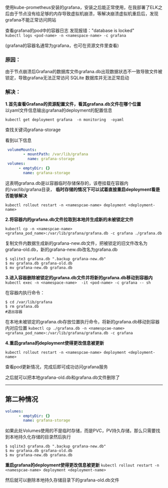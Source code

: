 使用kube-prometheus安装的grafana，安装之后能正常使用，在我部署了ELK之后由于节点没有给足够的内存导致虚拟机崩溃，等解决崩溃虚拟机重启后，发现grafana不能正常访问网站  

查看grafana的pod中的容器日志 发现报错："database is locked"  
`kubectl logs <pod-name> -n <namespace-name> -c grafana`   

(grafana的容器名通常为grafana，也可在资源文件里查看)

### 原因：
 由于节点崩溃后Grafana的数据库文件grafana.db出现数据状态不一致导致文件被锁定，导致grafana无法正常访问 SQLite 数据库并无法正常启动

### 解决：  
**1.首先查看Grafana的资源配置文件，看其grafana.db文件在哪个位置**  
以yaml文件信息输出grafana的deployment的配置信息  

`kubectl get deployment grafana  -n monitoring  -oyaml`  

查找关键词grafana-storage  

看到以下信息
```yaml
 volumeMounts:
        - mountPath: /var/lib/grafana
          name: grafana-storage
 volumes:
      - emptyDir: {}
        name: grafana-storage
```
这表明grafana.db是以容器临时存储保存的，该卷挂载在容器内的/var/lib/grafana目录，
**临时存储的情况下可以试着直接重启deployment看是否能够解决**

`kubectl rollout restart -n <namespcae-name> deployment <deployment-name>`  

**2.将容器内的grafana.db文件拉取到本地并生成新的未被锁定文件**

`kubectl cp -n <namespcae-name> <grafana_pod_name>:/var/lib/grafana/grafana.db -c grafana ./grafana.db`

复制文件内数据生成新的grafana-new.db文件，把被锁定的旧文件改名为grafana-old.db，新的grafana-new.db改名为grafana.db

```commandline
$ sqlite3 grafana.db ".backup grafana-new.db"
$ mv grafana.db grafana-old.db
$ mv grafana-new.db grafana.db
```

**3.进入容器删除被锁定的grafana.db文件并将新的grafana.db移动到容器内**
`kubectl exec -n <namespace-name>  -it <pod-name> -c grafana -- sh`  

在容器内执行命令：
```commandline
$ cd /var/lib/grafana
$ rm grafana.db
#退出容器
```
在本地未被锁定的grafana.db存放位置执行命令，将新的grafana.db移动到容器内对应位置
`kubectl cp ./grafana.db -n <namespcae-name> <grafana_pod_name>:/var/lib/grafana/grafana.db -c grafana`

**4.重启grafana的deployment使得更改信息被更新**

`kubectl rollout restart -n <namespcae-name> deployment <deployment-name>`   

查看pod更新情况，完成后即可成功访问grafana服务

之后就可以把本地grafana-old.db和grafana.db文件删除了

-------------------

## **第二种情况**
```yaml
volumes:
      - emptyDir: {}
        name: grafana-storage
```


如果此处Volumes使用的不是临时存储，而是PVC，PV持久存储，那么只需要找到本地持久化存储的目录然后执行  
```commandline
$ sqlite3 grafana.db ".backup grafana-new.db"
$ mv grafana.db grafana-old.db
$ mv grafana-new.db grafana.db
```
**重启grafana的deployment使得更改信息被更新**
`kubectl rollout restart -n <namespcae-name> deployment <deployment-name>`    

然后就可以删除本地持久存储目录下的grafana-old.db文件
